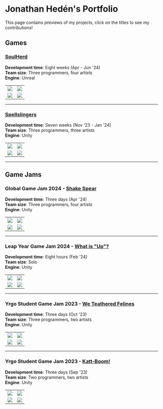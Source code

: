 # Jonathan Hedén's Portfolio

This page contains previews of my projects, click on the titles to see my contributions!

## Games

### [SoulHerd](SoulHerd#soulherd)
**Development time**: Eight weeks (Apr - Jun '24)  
**Team size**: Three programmers, four artists  
**Engine**: Unreal  
<table>
  <tr>
    <td width="50%"><img src="Images\" /></td>
    <td width="50%"><img src="Images\" /></td>
  </tr>
  <tr>
    <td width="50%"><img src="Images\" /></td>
    <td width="50%"><img src="Images\" /></td>
  </tr>
</table>

---

### [Spellslingers](Spellslingers#spellslingers)
**Development time**: Seven weeks (Nov '23 - Jan '24)  
**Team size**: Three programmers, three artists  
**Engine**: Unity  
<table>
  <tr>
    <td width="50%"><img src="Images\" /></td>
    <td width="50%"><img src="Images\" /></td>
  </tr>
  <tr>
    <td width="50%"><img src="Images\" /></td>
    <td width="50%"><img src="Images\" /></td>
  </tr>
</table>

---

## Game Jams

### Global Game Jam 2024 - [Shake Spear](https://annalofberg.itch.io/shake-spear)
**Development time**: Three days (Apr '24)  
**Team size**: Three programmers, four artists  
**Engine**: Unity  
<table>
  <tr>
    <td width="50%"><img src="Images\" /></td>
    <td width="50%"><img src="Images\" /></td>
  </tr>
  <tr>
    <td width="50%"><img src="Images\" /></td>
    <td width="50%"><img src="Images\" /></td>
  </tr>
</table>

---

### Leap Year Game Jam 2024 - [What is "Up"?](https://nrdxn.itch.io/what-is-up)
**Development time**: Eight hours (Feb '24)  
**Team size**: Solo  
**Engine**: Unity  
<table>
  <tr>
    <td width="50%"><img src="Images\" /></td>
    <td width="50%"><img src="Images\" /></td>
  </tr>
  <tr>
    <td width="50%"><img src="Images\" /></td>
    <td width="50%"><img src="Images\" /></td>
  </tr>
</table>

---

### Yrgo Student Game Jam 2023 - [We Teathered Felines](https://nrdxn.itch.io/we-teathered-felines)
**Development time**: Three days (Oct '23)  
**Team size**: Three programmers, two artists  
**Engine**: Unity  
<table>
  <tr>
    <td width="50%"><img src="Images\" /></td>
    <td width="50%"><img src="Images\" /></td>
  </tr>
  <tr>
    <td width="50%"><img src="Images\" /></td>
    <td width="50%"><img src="Images\" /></td>
  </tr>
</table>

---

### Yrgo Student Game Jam 2023 - [Katt-Boom!](https://nrdxn.itch.io/katt-boom)
**Development time**: Three days (Sep '23)  
**Team size**: Two programmers, two artists  
**Engine**: Unity  
<table>
  <tr>
    <td width="50%"><img src="Images\" /></td>
    <td width="50%"><img src="Images\" /></td>
  </tr>
  <tr>
    <td width="50%"><img src="Images\" /></td>
    <td width="50%"><img src="Images\" /></td>
  </tr>
</table>
